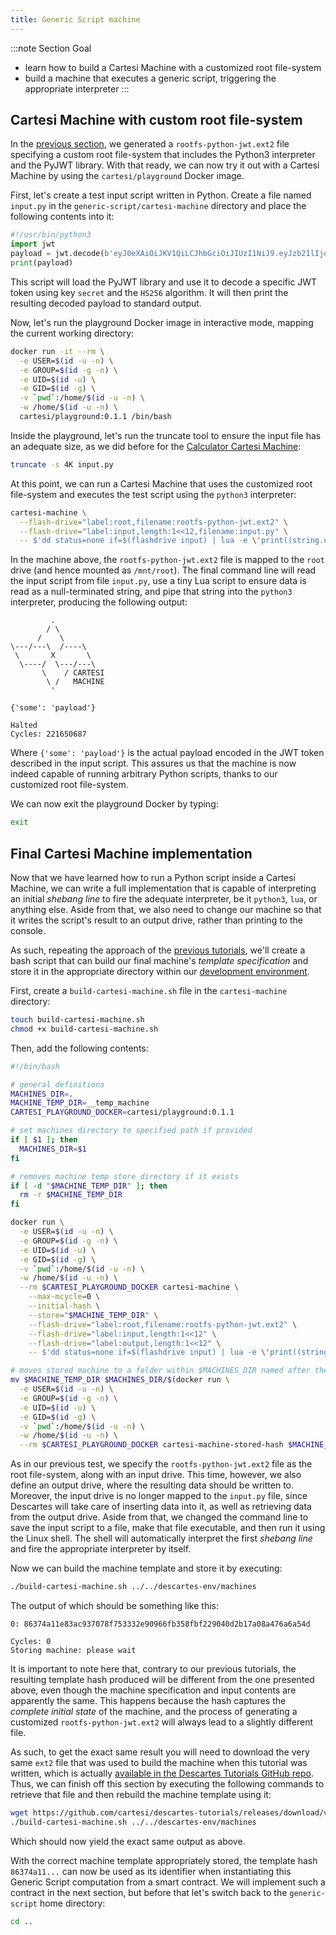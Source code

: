 ```yaml
---
title: Generic Script machine
---
```


:::note Section Goal
- learn how to build a Cartesi Machine with a customized root file-system
- build a machine that executes a generic script, triggering the appropriate interpreter
:::


## Cartesi Machine with custom root file-system

In the [previous section](../custom-rootfs), we generated a `rootfs-python-jwt.ext2` file specifying a custom root file-system that includes the Python3 interpreter and the PyJWT library. With that ready, we can now try it out with a Cartesi Machine by using the `cartesi/playground` Docker image.

First, let's create a test input script written in Python. Create a file named `input.py` in the `generic-script/cartesi-machine` directory and place the following contents into it:

```python
#!/usr/bin/python3
import jwt
payload = jwt.decode(b'eyJ0eXAiOiJKV1QiLCJhbGciOiJIUzI1NiJ9.eyJzb21lIjoicGF5bG9hZCJ9.Joh1R2dYzkRvDkqv3sygm5YyK8Gi4ShZqbhK2gxcs2U', 'secret', algorithms=['HS256'])
print(payload)
```

This script will load the PyJWT library and use it to decode a specific JWT token using key `secret` and the `HS256` algorithm. It will then print the resulting decoded payload to standard output.

Now, let's run the playground Docker image in interactive mode, mapping the current working directory:

```bash
docker run -it --rm \
  -e USER=$(id -u -n) \
  -e GROUP=$(id -g -n) \
  -e UID=$(id -u) \
  -e GID=$(id -g) \
  -v `pwd`:/home/$(id -u -n) \
  -w /home/$(id -u -n) \
  cartesi/playground:0.1.1 /bin/bash
```

Inside the playground, let's run the truncate tool to ensure the input file has an adequate size, as we did before for the [Calculator Cartesi Machine](../../calculator/cartesi-machine#performing-calculations-with-a-cartesi-machine):

```bash
truncate -s 4K input.py
```

At this point, we can run a Cartesi Machine that uses the customized root file-system and executes the test script using the `python3` interpreter:

```bash
cartesi-machine \
  --flash-drive="label:root,filename:rootfs-python-jwt.ext2" \
  --flash-drive="label:input,length:1<<12,filename:input.py" \
  -- $'dd status=none if=$(flashdrive input) | lua -e \'print((string.unpack("z",  io.read("a"))))\' | python3'
```

In the machine above, the `rootfs-python-jwt.ext2` file is mapped to the `root` drive (and hence mounted as `/mnt/root`). The final command line will read the input script from file `input.py`, use a tiny Lua script to ensure data is read as a null-terminated string, and pipe that string into the `python3` interpreter, producing the following output:

```
         .
        / \
      /    \
\---/---\  /----\
 \       X       \
  \----/  \---/---\
       \    / CARTESI
        \ /   MACHINE
         '

{'some': 'payload'}

Halted
Cycles: 221650687
```

Where `{'some': 'payload'}` is the actual payload encoded in the JWT token described in the input script. This assures us that the machine is now indeed capable of running arbitrary Python scripts, thanks to our customized root file-system.

We can now exit the playground Docker by typing:

```bash
exit
```

## Final Cartesi Machine implementation

Now that we have learned how to run a Python script inside a Cartesi Machine, we can write a full implementation that is capable of interpreting an initial *shebang line* to fire the adequate interpreter, be it `python3`, `lua`, or anything else. Aside from that, we also need to change our machine so that it writes the script's result to an output drive, rather than printing to the console.

As such, repeating the approach of the [previous tutorials](../../helloworld/cartesi-machine#cartesi-machine-for-the-hello-world-dapp), we'll create a bash script that can build our final machine's *template specification* and store it in the appropriate directory within our [development environment](../../descartes-env).

First, create a `build-cartesi-machine.sh` file in the `cartesi-machine` directory:

```bash
touch build-cartesi-machine.sh
chmod +x build-cartesi-machine.sh
```

Then, add the following contents:

```bash
#!/bin/bash

# general definitions
MACHINES_DIR=.
MACHINE_TEMP_DIR=__temp_machine
CARTESI_PLAYGROUND_DOCKER=cartesi/playground:0.1.1

# set machines directory to specified path if provided
if [ $1 ]; then
  MACHINES_DIR=$1
fi

# removes machine temp store directory if it exists
if [ -d "$MACHINE_TEMP_DIR" ]; then
  rm -r $MACHINE_TEMP_DIR
fi

docker run \
  -e USER=$(id -u -n) \
  -e GROUP=$(id -g -n) \
  -e UID=$(id -u) \
  -e GID=$(id -g) \
  -v `pwd`:/home/$(id -u -n) \
  -w /home/$(id -u -n) \
  --rm $CARTESI_PLAYGROUND_DOCKER cartesi-machine \
    --max-mcycle=0 \
    --initial-hash \
    --store="$MACHINE_TEMP_DIR" \
    --flash-drive="label:root,filename:rootfs-python-jwt.ext2" \
    --flash-drive="label:input,length:1<<12" \
    --flash-drive="label:output,length:1<<12" \
    -- $'dd status=none if=$(flashdrive input) | lua -e \'print((string.unpack("z",  io.read("a"))))\' > /input_script ; chmod +x /input_script ; /input_script | dd status=none of=$(flashdrive output)'

# moves stored machine to a folder within $MACHINES_DIR named after the machine's hash
mv $MACHINE_TEMP_DIR $MACHINES_DIR/$(docker run \
  -e USER=$(id -u -n) \
  -e GROUP=$(id -g -n) \
  -e UID=$(id -u) \
  -e GID=$(id -g) \
  -v `pwd`:/home/$(id -u -n) \
  -w /home/$(id -u -n) \
  --rm $CARTESI_PLAYGROUND_DOCKER cartesi-machine-stored-hash $MACHINE_TEMP_DIR/)
```

As in our previous test, we specify the `rootfs-python-jwt.ext2` file as the root file-system, along with an input drive. This time, however, we also define an output drive, where the resulting data should be written to. Moreover, the input drive is  no longer mapped to the `input.py` file, since Descartes will take care of inserting data into it, as well as retrieving data from the output drive. Aside from that, we changed the command line to save the input script to a file, make that file executable, and then run it using the Linux shell. The shell will automatically interpret the first *shebang line* and fire the appropriate interpreter by itself.

Now we can build the machine template and store it by executing:

```bash
./build-cartesi-machine.sh ../../descartes-env/machines
```

The output of which should be something like this:

```
0: 86374a11e83ac937078f753332e90966fb358fbf229040d2b17a08a476a6a54d

Cycles: 0
Storing machine: please wait
```

It is important to note here that, contrary to our previous tutorials, the resulting template hash produced will be different from the one presented above, even though the machine specification and input contents are apparently the same. This happens because the hash captures the *complete initial state* of the machine, and the process of generating a customized `rootfs-python-jwt.ext2` will always lead to a slightly different file.

As such, to get the exact same result you will need to download the very same `ext2` file that was used to build the machine when this tutorial was written, which is actually [available in the Descartes Tutorials GitHub repo](https://github.com/cartesi/descartes-tutorials). Thus, we can finish off this section by executing the following commands to retrieve that file and then rebuild the machine template using it:

```bash
wget https://github.com/cartesi/descartes-tutorials/releases/download/v0.2.0/rootfs-python-jwt.ext2
./build-cartesi-machine.sh ../../descartes-env/machines
```

Which should now yield the exact same output as above.

With the correct machine template appropriately stored, the template hash `86374a11...`  can now be used as its identifier when instantiating this Generic Script computation from a smart contract. We will implement such a contract in the next section, but before that let's switch back to the `generic-script` home directory:

```bash
cd ..
```
